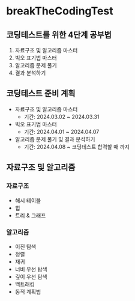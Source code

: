 # breakTheCodingTest

## 코딩테스트를 위한 4단계 공부법
1. 자료구조 및 알고리즘 마스터
2. 빅오 표기법 마스터
3. 알고리즘 문제 풀기
4. 결과 분석하기

## 코딩테스트 준비 계획
* 자료구조 및 알고리즘 마스터
	- 기간: 2024.03.02 ~ 2024.03.31
* 빅오 표기법 마스터
	- 기간: 2024.04.01 ~ 2024.04.07
* 알고리즘 문제 풀기 및 결과 분석하기
	- 기간: 2024.04.08 ~ 코딩테스트 합격할 때 까지

## 자료구조 및 알고리즘
### 자료구조
* 해시 테이블
* 힙
* 트리 & 그래프
### 알고리즘
* 이진 탐색
* 정렬
* 재귀
* 너비 우선 탐색
* 깊이 우선 탐색
* 백트래킹
* 동적 계획법
